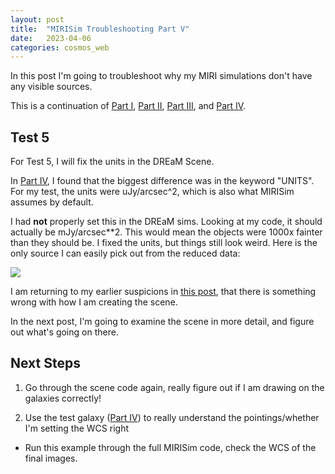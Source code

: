 ```yaml
---
layout: post
title:  "MIRISim Troubleshooting Part V"
date:   2023-04-06
categories: cosmos_web
---
```


In this post I'm going to troubleshoot why my MIRI simulations don't have any visible sources.

This is a continuation of <a href="https://ndrakos.github.io/blog/cosmos_web/MIRISim_Troubleshooting_Part_I/">Part I</a>, <a href="https://ndrakos.github.io/blog/cosmos_web/MIRISim_Troubleshooting_Part_II/">Part II</a>, <a href="https://ndrakos.github.io/blog/cosmos_web/MIRISim_Troubleshooting_Part_III/">Part III</a>, and <a href="https://ndrakos.github.io/blog/cosmos_web/MIRISim_Troubleshooting_Part_IV/">Part IV</a>.



## Test 5

For Test 5, I will fix the units in the DREaM Scene.

In <a href="https://ndrakos.github.io/blog/cosmos_web/MIRISim_Troubleshooting_Part_III/">Part IV</a>, I found that the biggest difference was in the keyword "UNITS". For my test, the units were  uJy/arcsec^2, which is also what MIRISim assumes by default.

I had **not** properly set this in the DREaM sims. Looking at my code, it should actually be mJy/arcsec**2. This would mean the objects were 1000x fainter than they should be. I fixed the units, but things still look weird. Here is the only source I can easily pick out from the reduced data:

<img src="{{ site.baseurl }}/assets/plots/20230406_Test5.png">


I am returning to my earlier suspicions in <a href="https://ndrakos.github.io/blog/cosmos_web/MIRISim_Scene_Part_II/">this post</a>, that there is something wrong with how I am creating the scene.

In the next post, I'm going to examine the scene in more detail, and figure out what's going on there.


## Next Steps

1. Go through the scene code again, really figure out if I am drawing on the galaxies correctly!

2. Use the test galaxy (<a href="https://ndrakos.github.io/blog/cosmos_web/MIRISim_Troubleshooting_Part_IV/">Part IV</a>) to really understand the pointings/whether I'm setting the WCS right
- Run this example through the full MIRISim code, check the WCS of the final images.
